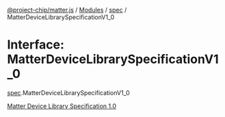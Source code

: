 [@project-chip/matter.js](../README.md) / [Modules](../modules.md) / [spec](../modules/spec.md) / MatterDeviceLibrarySpecificationV1\_0

# Interface: MatterDeviceLibrarySpecificationV1\_0

[spec](../modules/spec.md).MatterDeviceLibrarySpecificationV1_0

[Matter Device Library Specification 1.0](https://csa-iot.org/developer-resource/specifications-download-request/)
